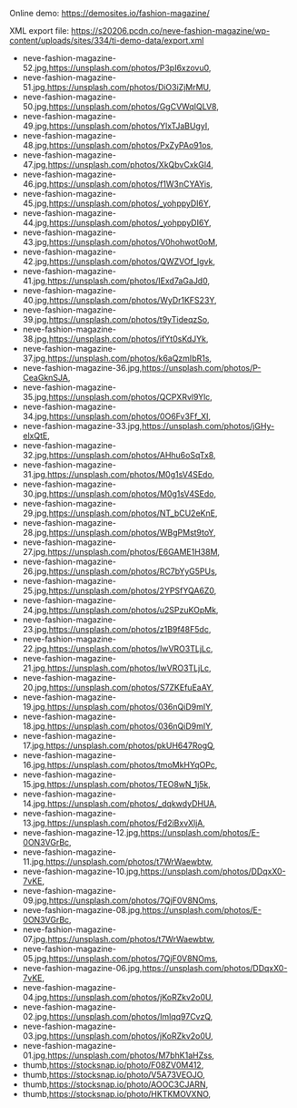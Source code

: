 Online demo: https://demosites.io/fashion-magazine/

XML export file: https://s20206.pcdn.co/neve-fashion-magazine/wp-content/uploads/sites/334/ti-demo-data/export.xml

- neve-fashion-magazine-52.jpg,https://unsplash.com/photos/P3pI6xzovu0,
- neve-fashion-magazine-51.jpg,https://unsplash.com/photos/DiO3iZjMrMU,
- neve-fashion-magazine-50.jpg,https://unsplash.com/photos/GgCVWqIQLV8,
- neve-fashion-magazine-49.jpg,https://unsplash.com/photos/YlxTJaBUgyI,
- neve-fashion-magazine-48.jpg,https://unsplash.com/photos/PxZyPAo91os,
- neve-fashion-magazine-47.jpg,https://unsplash.com/photos/XkQbvCxkGl4,
- neve-fashion-magazine-46.jpg,https://unsplash.com/photos/f1W3nCYAYis,
- neve-fashion-magazine-45.jpg,https://unsplash.com/photos/_yohppyDI6Y,
- neve-fashion-magazine-44.jpg,https://unsplash.com/photos/_yohppyDI6Y,
- neve-fashion-magazine-43.jpg,https://unsplash.com/photos/V0hohwot0oM,
- neve-fashion-magazine-42.jpg,https://unsplash.com/photos/QWZVOf_Igvk,
- neve-fashion-magazine-41.jpg,https://unsplash.com/photos/IExd7aGaJd0,
- neve-fashion-magazine-40.jpg,https://unsplash.com/photos/WyDr1KFS23Y,
- neve-fashion-magazine-39.jpg,https://unsplash.com/photos/t9yTideqzSo,
- neve-fashion-magazine-38.jpg,https://unsplash.com/photos/ifYt0sKdJYk,
- neve-fashion-magazine-37.jpg,https://unsplash.com/photos/k6aQzmIbR1s,
- neve-fashion-magazine-36.jpg,https://unsplash.com/photos/P-CeaGknSJA,
- neve-fashion-magazine-35.jpg,https://unsplash.com/photos/QCPXRvl9Ylc,
- neve-fashion-magazine-34.jpg,https://unsplash.com/photos/0O6Fv3Ff_XI,
- neve-fashion-magazine-33.jpg,https://unsplash.com/photos/jGHy-elxQtE,
- neve-fashion-magazine-32.jpg,https://unsplash.com/photos/AHhu6oSqTx8,
- neve-fashion-magazine-31.jpg,https://unsplash.com/photos/M0g1sV4SEdo,
- neve-fashion-magazine-30.jpg,https://unsplash.com/photos/M0g1sV4SEdo,
- neve-fashion-magazine-29.jpg,https://unsplash.com/photos/NT_bCU2eKnE,
- neve-fashion-magazine-28.jpg,https://unsplash.com/photos/WBgPMst9toY,
- neve-fashion-magazine-27.jpg,https://unsplash.com/photos/E6GAME1H38M,
- neve-fashion-magazine-26.jpg,https://unsplash.com/photos/RC7bYyG5PUs,
- neve-fashion-magazine-25.jpg,https://unsplash.com/photos/2YPSfYQA6Z0,
- neve-fashion-magazine-24.jpg,https://unsplash.com/photos/u2SPzuKOpMk,
- neve-fashion-magazine-23.jpg,https://unsplash.com/photos/z1B9f48F5dc,
- neve-fashion-magazine-22.jpg,https://unsplash.com/photos/IwVRO3TLjLc,
- neve-fashion-magazine-21.jpg,https://unsplash.com/photos/IwVRO3TLjLc,
- neve-fashion-magazine-20.jpg,https://unsplash.com/photos/S7ZKEfuEaAY,
- neve-fashion-magazine-19.jpg,https://unsplash.com/photos/036nQiD9mIY,
- neve-fashion-magazine-18.jpg,https://unsplash.com/photos/036nQiD9mIY,
- neve-fashion-magazine-17.jpg,https://unsplash.com/photos/pkUH647RogQ,
- neve-fashion-magazine-16.jpg,https://unsplash.com/photos/tmoMkHYqOPc,
- neve-fashion-magazine-15.jpg,https://unsplash.com/photos/TEO8wN_1j5k,
- neve-fashion-magazine-14.jpg,https://unsplash.com/photos/_dqkwdyDHUA,
- neve-fashion-magazine-13.jpg,https://unsplash.com/photos/Fd2iBxvXljA,
- neve-fashion-magazine-12.jpg,https://unsplash.com/photos/E-0ON3VGrBc,
- neve-fashion-magazine-11.jpg,https://unsplash.com/photos/t7WrWaewbtw,
- neve-fashion-magazine-10.jpg,https://unsplash.com/photos/DDqxX0-7vKE,
- neve-fashion-magazine-09.jpg,https://unsplash.com/photos/7QjF0V8NOms,
- neve-fashion-magazine-08.jpg,https://unsplash.com/photos/E-0ON3VGrBc,
- neve-fashion-magazine-07.jpg,https://unsplash.com/photos/t7WrWaewbtw,
- neve-fashion-magazine-05.jpg,https://unsplash.com/photos/7QjF0V8NOms,
- neve-fashion-magazine-06.jpg,https://unsplash.com/photos/DDqxX0-7vKE,
- neve-fashion-magazine-04.jpg,https://unsplash.com/photos/jKoRZkv2o0U,
- neve-fashion-magazine-02.jpg,https://unsplash.com/photos/Imlqq97CvzQ,
- neve-fashion-magazine-03.jpg,https://unsplash.com/photos/jKoRZkv2o0U,
- neve-fashion-magazine-01.jpg,https://unsplash.com/photos/M7bhK1aHZss,
- thumb,https://stocksnap.io/photo/F08ZV0M412,
- thumb,https://stocksnap.io/photo/V5A73VEOJO,
- thumb,https://stocksnap.io/photo/AOOC3CJARN,
- thumb,https://stocksnap.io/photo/HKTKMOVXNO,
